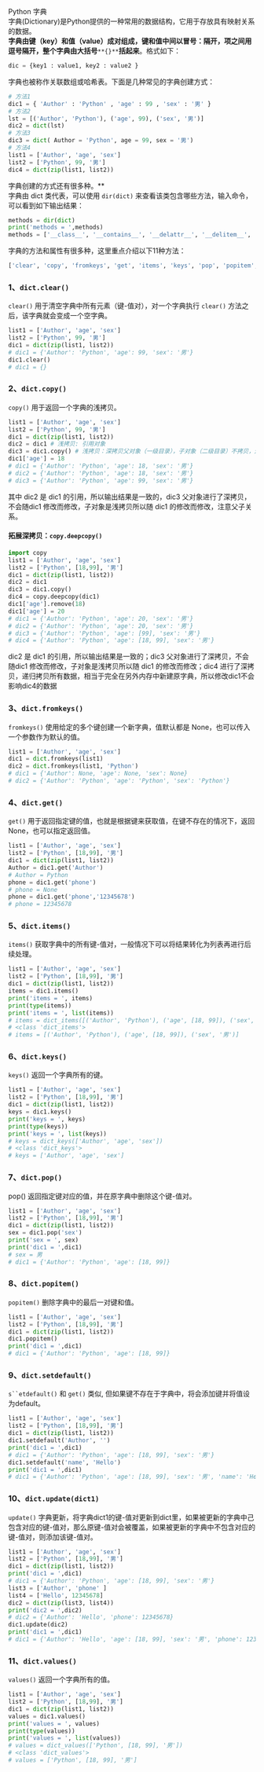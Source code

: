 Python 字典<br />字典(Dictionary)是Python提供的一种常用的数据结构，它用于存放具有映射关系的数据。<br />**字典由键（key）和值（value）成对组成，键和值中间以冒号：隔开，项之间用逗号隔开，整个字典由大括号**`**{}**`**括起来**。格式如下：
```python
dic = {key1 : value1, key2 : value2 }
```
字典也被称作关联数组或哈希表。下面是几种常见的字典创建方式：
```python
# 方法1
dic1 = { 'Author' : 'Python' , 'age' : 99 , 'sex' : '男' }
# 方法2
lst = [('Author', 'Python'), ('age', 99), ('sex', '男')]
dic2 = dict(lst)
# 方法3
dic3 = dict( Author = 'Python', age = 99, sex = '男')
# 方法4
list1 = ['Author', 'age', 'sex']
list2 = ['Python', 99, '男']
dic4 = dict(zip(list1, list2))
```
字典创建的方式还有很多种。**<br />字典由 dict 类代表，可以使用 `dir(dict)` 来查看该类包含哪些方法，输入命令，可以看到如下输出结果：
```python
methods = dir(dict)
print('methods = ',methods)
methods = ['__class__', '__contains__', '__delattr__', '__delitem__', '__dir__', '__doc__', '__eq__', '__format__', '__ge__', '__getattribute__', '__getitem__', '__gt__', '__hash__', '__init__', '__init_subclass__', '__iter__', '__le__', '__len__', '__lt__', '__ne__', '__new__', '__reduce__', '__reduce_ex__', '__repr__', '__reversed__', '__setattr__', '__setitem__', '__sizeof__', '__str__', '__subclasshook__', 'clear', 'copy', 'fromkeys', 'get', 'items', 'keys', 'pop', 'popitem', 'setdefault', 'update', 'values']
```
字典的方法和属性有很多种，这里重点介绍以下11种方法：
```python
['clear', 'copy', 'fromkeys', 'get', 'items', 'keys', 'pop', 'popitem', 'setdefault', 'update', 'values']
```
<a name="C0FoF"></a>
### 1、`dict.clear()`
`clear()` 用于清空字典中所有元素（键-值对），对一个字典执行 `clear()` 方法之后，该字典就会变成一个空字典。
```python
list1 = ['Author', 'age', 'sex']
list2 = ['Python', 99, '男']
dic1 = dict(zip(list1, list2))
# dic1 = {'Author': 'Python', 'age': 99, 'sex': '男'}
dic1.clear()
# dic1 = {}
```
<a name="xDmeJ"></a>
### 2、`dict.copy()`
`copy()` 用于返回一个字典的浅拷贝。
```python
list1 = ['Author', 'age', 'sex']
list2 = ['Python', 99, '男']
dic1 = dict(zip(list1, list2))
dic2 = dic1 # 浅拷贝: 引用对象
dic3 = dic1.copy() # 浅拷贝：深拷贝父对象（一级目录），子对象（二级目录）不拷贝，还是引用
dic1['age'] = 18
# dic1 = {'Author': 'Python', 'age': 18, 'sex': '男'}
# dic2 = {'Author': 'Python', 'age': 18, 'sex': '男'}
# dic3 = {'Author': 'Python', 'age': 99, 'sex': '男'}
```
其中 dic2 是 dic1 的引用，所以输出结果是一致的，dic3 父对象进行了深拷贝，不会随dic1 修改而修改，子对象是浅拷贝所以随 dic1 的修改而修改，注意父子关系。
<a name="yfX3R"></a>
#### 拓展深拷贝：`copy.deepcopy()`
```python
import copy
list1 = ['Author', 'age', 'sex']
list2 = ['Python', [18,99], '男']
dic1 = dict(zip(list1, list2))
dic2 = dic1
dic3 = dic1.copy()
dic4 = copy.deepcopy(dic1)
dic1['age'].remove(18)
dic1['age'] = 20
# dic1 = {'Author': 'Python', 'age': 20, 'sex': '男'}
# dic2 = {'Author': 'Python', 'age': 20, 'sex': '男'}
# dic3 = {'Author': 'Python', 'age': [99], 'sex': '男'}
# dic4 = {'Author': 'Python', 'age': [18, 99], 'sex': '男'}
```
dic2 是 dic1 的引用，所以输出结果是一致的；dic3 父对象进行了深拷贝，不会随dic1 修改而修改，子对象是浅拷贝所以随 dic1 的修改而修改；dic4 进行了深拷贝，递归拷贝所有数据，相当于完全在另外内存中新建原字典，所以修改dic1不会影响dic4的数据
<a name="rexOJ"></a>
### 3、`dict.fromkeys()`
`fromkeys()` 使用给定的多个键创建一个新字典，值默认都是 None，也可以传入一个参数作为默认的值。
```python
list1 = ['Author', 'age', 'sex']
dic1 = dict.fromkeys(list1)
dic2 = dict.fromkeys(list1, 'Python')
# dic1 = {'Author': None, 'age': None, 'sex': None}
# dic2 = {'Author': 'Python', 'age': 'Python', 'sex': 'Python'}
```
<a name="mR1wr"></a>
### 4、`dict.get()`
`get()` 用于返回指定键的值，也就是根据键来获取值，在键不存在的情况下，返回 None，也可以指定返回值。
```python
list1 = ['Author', 'age', 'sex']
list2 = ['Python', [18,99], '男']
dic1 = dict(zip(list1, list2))
Author = dic1.get('Author')
# Author = Python
phone = dic1.get('phone')
# phone = None
phone = dic1.get('phone','12345678')
# phone = 12345678
```
<a name="o1OJt"></a>
### 5、`dict.items()`
`items()` 获取字典中的所有键-值对，一般情况下可以将结果转化为列表再进行后续处理。
```python
list1 = ['Author', 'age', 'sex']
list2 = ['Python', [18,99], '男']
dic1 = dict(zip(list1, list2))
items = dic1.items()
print('items = ', items)
print(type(items))
print('items = ', list(items))
# items = dict_items([('Author', 'Python'), ('age', [18, 99]), ('sex', '男')])
# <class 'dict_items'>
# items = [('Author', 'Python'), ('age', [18, 99]), ('sex', '男')]
```
<a name="bYCI2"></a>
### 6、`dict.keys()`
`keys()` 返回一个字典所有的键。
```python
list1 = ['Author', 'age', 'sex']
list2 = ['Python', [18,99], '男']
dic1 = dict(zip(list1, list2))
keys = dic1.keys()
print('keys = ', keys)
print(type(keys))
print('keys = ', list(keys))
# keys = dict_keys(['Author', 'age', 'sex'])
# <class 'dict_keys'>
# keys = ['Author', 'age', 'sex']
```
<a name="CTHv1"></a>
### 7、`dict.pop()`
pop() 返回指定键对应的值，并在原字典中删除这个键-值对。
```python
list1 = ['Author', 'age', 'sex']
list2 = ['Python', [18,99], '男']
dic1 = dict(zip(list1, list2))
sex = dic1.pop('sex')
print('sex = ', sex)
print('dic1 = ',dic1)
# sex = 男
# dic1 = {'Author': 'Python', 'age': [18, 99]}
```
<a name="Z7SSo"></a>
### 8、`dict.popitem()`
`popitem()` 删除字典中的最后一对键和值。
```python
list1 = ['Author', 'age', 'sex']
list2 = ['Python', [18,99], '男']
dic1 = dict(zip(list1, list2))
dic1.popitem()
print('dic1 = ',dic1)
# dic1 = {'Author': 'Python', 'age': [18, 99]}
```
<a name="CRyuf"></a>
### 9、`dict.setdefault()`
`s``etdefault()` 和 `get()` 类似, 但如果键不存在于字典中，将会添加键并将值设为default。
```python
list1 = ['Author', 'age', 'sex']
list2 = ['Python', [18,99], '男']
dic1 = dict(zip(list1, list2))
dic1.setdefault('Author', '')
print('dic1 = ',dic1)
# dic1 = {'Author': 'Python', 'age': [18, 99], 'sex': '男'}
dic1.setdefault('name', 'Hello')
print('dic1 = ',dic1)
# dic1 = {'Author': 'Python', 'age': [18, 99], 'sex': '男', 'name': 'Hello'}
```
<a name="VWpxm"></a>
### 10、`dict.update(dict1)`
`update()` 字典更新，将字典dict1的键-值对更新到dict里，如果被更新的字典中己包含对应的键-值对，那么原键-值对会被覆盖，如果被更新的字典中不包含对应的键-值对，则添加该键-值对。
```python
list1 = ['Author', 'age', 'sex']
list2 = ['Python', [18,99], '男']
dic1 = dict(zip(list1, list2))
print('dic1 = ',dic1)
# dic1 = {'Author': 'Python', 'age': [18, 99], 'sex': '男'}
list3 = ['Author', 'phone' ]
list4 = ['Hello', 12345678]
dic2 = dict(zip(list3, list4))
print('dic2 = ',dic2)
# dic2 = {'Author': 'Hello', 'phone': 12345678}
dic1.update(dic2)
print('dic1 = ',dic1)
# dic1 = {'Author': 'Hello', 'age': [18, 99], 'sex': '男', 'phone': 12345678}
```
<a name="IqYZx"></a>
### 11、`dict.values()`
`values()` 返回一个字典所有的值。
```python
list1 = ['Author', 'age', 'sex']
list2 = ['Python', [18,99], '男']
dic1 = dict(zip(list1, list2))
values = dic1.values()
print('values = ', values)
print(type(values))
print('values = ', list(values))
# values = dict_values(['Python', [18, 99], '男'])
# <class 'dict_values'>
# values = ['Python', [18, 99], '男']
```

